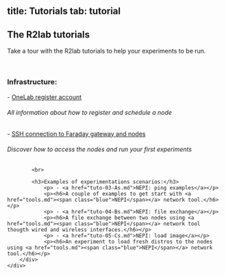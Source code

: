 title: Tutorials
tab: tutorial
---

<script type="text/javascript">loadMenu();</script>

<div class="container">
	<div class="row">
		<div class="col-md-12 intro">
			<h2>
			</h2>
			<h2>
				<a name="main"></a>The <span class="blue">R2lab</span> tutorials
			</h2>
			<p>Take a tour with the R2lab tutorials to help your experiments to be run.</p>
			<p>&nbsp;</p>
		</div>
	</div>
	<div class="row">
		<div class="col-md-8 text-block">
			<h3>Infrastructure:</h3>
				<p> - <a href="tuto-01-registration.md">OneLab register account</a></p>
				<p><h6>All information about how to register and schedule a node</h6></p>
				<p> - <a href="tuto-02-michelle.md">SSH connection to Faraday gateway and nodes</a></p>
				<p><h6>Discover how to access the nodes and run your first experiments</h6></p>
			
			<br>

			<h3>Examples of experimentations scenarios:</h3>
				<p> - <a href="tuto-03-As.md">NEPI: ping examples</a></p>
				<p><h6>A couple of examples to get start with <a href="tools.md"><span class="blue">NEPI</span></a> network tool.</h6></p>
				<p> - <a href="tuto-04-Bs.md">NEPI: file exchange</a></p>
				<p><h6>A file exchange between two nodes using <a href="tools.md"><span class="blue">NEPI</span></a> network tool thougth wired and wireless interfaces.</h6></p>
				<p> - <a href="tuto-05-Cs.md">NEPI: load image</a></p>
				<p><h6>An experiment to load fresh distros to the nodes using <a href="tools.md"><span class="blue">NEPI</span></a> network tool.</h6></p>
		</div>
	</div>
</div>

